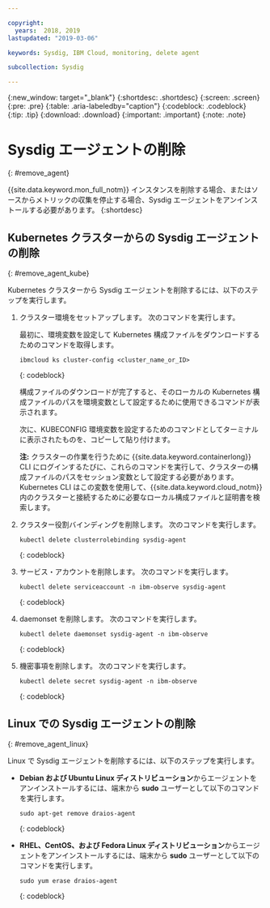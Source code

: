 ```yaml
---

copyright:
  years:  2018, 2019
lastupdated: "2019-03-06"

keywords: Sysdig, IBM Cloud, monitoring, delete agent

subcollection: Sysdig

---
```


{:new_window: target="_blank"}
{:shortdesc: .shortdesc}
{:screen: .screen}
{:pre: .pre}
{:table: .aria-labeledby="caption"}
{:codeblock: .codeblock}
{:tip: .tip}
{:download: .download}
{:important: .important}
{:note: .note}

# Sysdig エージェントの削除
{: #remove_agent}

{{site.data.keyword.mon_full_notm}} インスタンスを削除する場合、またはソースからメトリックの収集を停止する場合、Sysdig エージェントをアンインストールする必要があります。
{:shortdesc}


## Kubernetes クラスターからの Sysdig エージェントの削除
{: #remove_agent_kube}

Kubernetes クラスターから Sysdig エージェントを削除するには、以下のステップを実行します。

1. クラスター環境をセットアップします。 次のコマンドを実行します。

    最初に、環境変数を設定して Kubernetes 構成ファイルをダウンロードするためのコマンドを取得します。

    ```
    ibmcloud ks cluster-config <cluster_name_or_ID>
    ```
    {: codeblock}

    構成ファイルのダウンロードが完了すると、そのローカルの Kubernetes 構成ファイルのパスを環境変数として設定するために使用できるコマンドが表示されます。

    次に、KUBECONFIG 環境変数を設定するためのコマンドとしてターミナルに表示されたものを、コピーして貼り付けます。

    **注:** クラスターの作業を行うために {{site.data.keyword.containerlong}} CLI にログインするたびに、これらのコマンドを実行して、クラスターの構成ファイルのパスをセッション変数として設定する必要があります。 Kubernetes CLI はこの変数を使用して、{{site.data.keyword.cloud_notm}} 内のクラスターと接続するために必要なローカル構成ファイルと証明書を検索します。

2. クラスター役割バインディングを削除します。 次のコマンドを実行します。

    ```
    kubectl delete clusterrolebinding sysdig-agent
    ```
    {: codeblock}

3. サービス・アカウントを削除します。 次のコマンドを実行します。

    ```
    kubectl delete serviceaccount -n ibm-observe sysdig-agent
    ```
    {: codeblock}

4. daemonset を削除します。 次のコマンドを実行します。

    ```
    kubectl delete daemonset sysdig-agent -n ibm-observe
    ```
    {: codeblock}

5. 機密事項を削除します。 次のコマンドを実行します。

    ```
    kubectl delete secret sysdig-agent -n ibm-observe
    ```
    {: codeblock}




## Linux での Sysdig エージェントの削除
{: #remove_agent_linux}

Linux で Sysdig エージェントを削除するには、以下のステップを実行します。

* **Debian および Ubuntu Linux ディストリビューション**からエージェントをアンインストールするには、端末から **sudo** ユーザーとして以下のコマンドを実行します。

    ```
    sudo apt-get remove draios-agent
    ```
    {: codeblock}

* **RHEL、CentOS、および Fedora Linux ディストリビューション**からエージェントをアンインストールするには、端末から **sudo** ユーザーとして以下のコマンドを実行します。

    ```
    sudo yum erase draios-agent
    ```
    {: codeblock}


